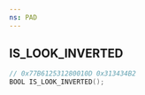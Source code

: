 ```yaml
---
ns: PAD
---
```

## IS_LOOK_INVERTED

```c
// 0x77B612531280010D 0x313434B2
BOOL IS_LOOK_INVERTED();
```

